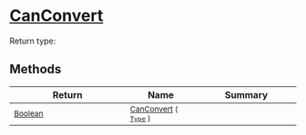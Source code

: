 # [CanConvert](./DistanceFunctionJsonConverter-100664044.md)


Return type:
## Methods

| Return | Name | Summary | 
| --- | --- | --- | 
| <sub>[Boolean](https://docs.microsoft.com/en-us/dotnet/api/System.Boolean)</sub><img width=200/>| <sub>[CanConvert](./DistanceFunctionJsonConverter-100664044.md) ( [`Type`](https://docs.microsoft.com/en-us/dotnet/api/System.Type) )</sub>| <sub></sub><img width=200/>| <br>


